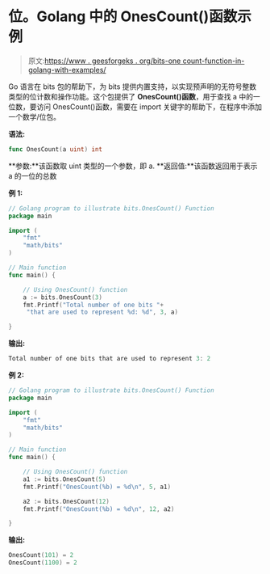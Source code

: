 # 位。Golang 中的 OnesCount()函数示例

> 原文:[https://www . geesforgeks . org/bits-one count-function-in-golang-with-examples/](https://www.geeksforgeeks.org/bits-onescount-function-in-golang-with-examples/)

Go 语言在 bits 包的帮助下，为 bits 提供内置支持，以实现预声明的无符号整数类型的位计数和操作功能。这个包提供了 **OnesCount()函数**，用于查找 a 中的一位数，要访问 OnesCount()函数，需要在 import 关键字的帮助下，在程序中添加一个数学/位包。

**语法:**

```go
func OnesCount(a uint) int
```

**参数:**该函数取 uint 类型的一个参数，即 a.
**返回值:**该函数返回用于表示 a 的一位的总数

**例 1:**

```go
// Golang program to illustrate bits.OnesCount() Function
package main

import (
    "fmt"
    "math/bits"
)

// Main function
func main() {

    // Using OnesCount() function
    a := bits.OnesCount(3)
    fmt.Printf("Total number of one bits "+
     "that are used to represent %d: %d", 3, a)

}
```

**输出:**

```go
Total number of one bits that are used to represent 3: 2
```

**例 2:**

```go
// Golang program to illustrate bits.OnesCount() Function
package main

import (
    "fmt"
    "math/bits"
)

// Main function
func main() {

    // Using OnesCount() function
    a1 := bits.OnesCount(5)
    fmt.Printf("OnesCount(%b) = %d\n", 5, a1)

    a2 := bits.OnesCount(12)
    fmt.Printf("OnesCount(%b) = %d\n", 12, a2)

}
```

**输出:**

```go
OnesCount(101) = 2
OnesCount(1100) = 2

```
